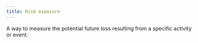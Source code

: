 ```yaml
---
title: Risk exposure
---
```

A way to measure the potential future loss resulting from a specific activity or event. 